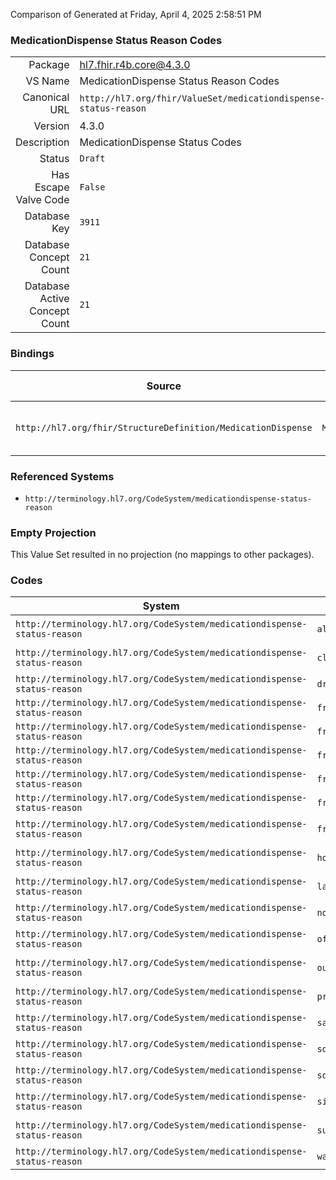 Comparison of 
Generated at Friday, April 4, 2025 2:58:51 PM

### MedicationDispense Status Reason Codes

|      |     |
| ---: | --- |
| Package | hl7.fhir.r4b.core@4.3.0 |
| VS Name | MedicationDispense Status Reason Codes |
| Canonical URL | `http://hl7.org/fhir/ValueSet/medicationdispense-status-reason` |
| Version | 4.3.0 |
| Description | MedicationDispense Status Codes |
| Status | `Draft` |
| Has Escape Valve Code | `False` |
| Database Key | `3911` |
| Database Concept Count | `21` |
| Database Active Concept Count | `21` |
### Bindings

| Source | Element | Binding | Strength | Element Short |
| ------ | ------- | ------- | -------- | ------------- |
| `http://hl7.org/fhir/StructureDefinition/MedicationDispense` | `MedicationDispense.statusReason[x]` | `http://hl7.org/fhir/ValueSet/medicationdispense-status-reason` | `Example` | Why a dispense was not performed |

### Referenced Systems

* `http://terminology.hl7.org/CodeSystem/medicationdispense-status-reason`
### Empty Projection

This Value Set resulted in no projection (no mappings to other packages).

### Codes

| System | Code | Display |
| ------ | ---- | ------- |
| `http://terminology.hl7.org/CodeSystem/medicationdispense-status-reason` | `altchoice` | Try another treatment first |
| `http://terminology.hl7.org/CodeSystem/medicationdispense-status-reason` | `clarif` | Prescription/Request requires clarification |
| `http://terminology.hl7.org/CodeSystem/medicationdispense-status-reason` | `drughigh` | Drug level too high |
| `http://terminology.hl7.org/CodeSystem/medicationdispense-status-reason` | `frr01` | Order Stopped |
| `http://terminology.hl7.org/CodeSystem/medicationdispense-status-reason` | `frr02` | Stale-dated Order |
| `http://terminology.hl7.org/CodeSystem/medicationdispense-status-reason` | `frr03` | Incomplete data |
| `http://terminology.hl7.org/CodeSystem/medicationdispense-status-reason` | `frr04` | Product unavailable |
| `http://terminology.hl7.org/CodeSystem/medicationdispense-status-reason` | `frr05` | Ethical/religious |
| `http://terminology.hl7.org/CodeSystem/medicationdispense-status-reason` | `frr06` | Unable to provide care |
| `http://terminology.hl7.org/CodeSystem/medicationdispense-status-reason` | `hospadm` | Admission to hospital |
| `http://terminology.hl7.org/CodeSystem/medicationdispense-status-reason` | `labint` | Lab interference issues |
| `http://terminology.hl7.org/CodeSystem/medicationdispense-status-reason` | `non-avail` | Patient not available |
| `http://terminology.hl7.org/CodeSystem/medicationdispense-status-reason` | `offmarket` | Drug not available - off market |
| `http://terminology.hl7.org/CodeSystem/medicationdispense-status-reason` | `outofstock` | Drug not available - out of stock |
| `http://terminology.hl7.org/CodeSystem/medicationdispense-status-reason` | `preg` | Patient is pregnant or breastfeeding |
| `http://terminology.hl7.org/CodeSystem/medicationdispense-status-reason` | `saig` | Allergy |
| `http://terminology.hl7.org/CodeSystem/medicationdispense-status-reason` | `sddi` | Drug interacts with another drug |
| `http://terminology.hl7.org/CodeSystem/medicationdispense-status-reason` | `sdupther` | Duplicate therapy |
| `http://terminology.hl7.org/CodeSystem/medicationdispense-status-reason` | `sintol` | Suspected intolerance |
| `http://terminology.hl7.org/CodeSystem/medicationdispense-status-reason` | `surg` | Patient scheduled for surgery |
| `http://terminology.hl7.org/CodeSystem/medicationdispense-status-reason` | `washout` | Washout |
